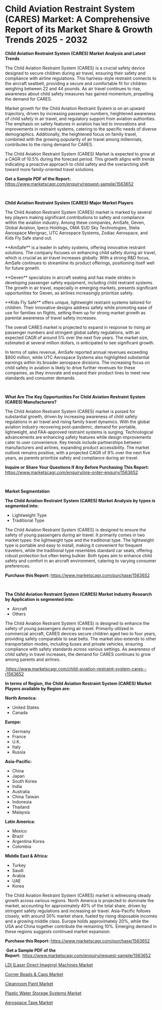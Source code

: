 <p><h1>Child Aviation Restraint System (CARES) Market: A Comprehensive Report of its Market Share & Growth Trends 2025 - 2032</h1></p><p><strong>Child Aviation Restraint System (CARES) Market Analysis and Latest Trends</strong></p>
<p><p>The Child Aviation Restraint System (CARES) is a crucial safety device designed to secure children during air travel, ensuring their safety and compliance with airline regulations. This harness-style restraint connects to the aircraft seatbelt, providing a secure and comfortable fit for children weighing between 22 and 44 pounds. As air travel continues to rise, awareness about child safety measures has gained momentum, propelling the demand for CARES.</p><p>Market growth for the Child Aviation Restraint System is on an upward trajectory, driven by increasing passenger numbers, heightened awareness of child safety in air travel, and regulatory support from aviation authorities. The emphasis on safety features in aviation has led to innovations and improvements in restraint systems, catering to the specific needs of diverse demographics. Additionally, the heightened focus on family travel, combined with the growing popularity of air travel among millennials, contributes to the rising demand for CARES.</p><p>The Child Aviation Restraint System (CARES) Market is expected to grow at a CAGR of 10.5% during the forecast period. This growth aligns with trends indicating a proactive approach to child safety and the overarching shift toward more family-oriented travel solutions.</p></p>
<p><strong>Get a Sample PDF of the Report:&nbsp;</strong> <a href="https://www.marketscagr.com/enquiry/request-sample/1563652?utm_campaign=2126&utm_medium=2&utm_source=Github&utm_content=ia&utm_term=30012025&utm_id=child-aviation-restraint-system-cares">https://www.marketscagr.com/enquiry/request-sample/1563652</a></p>
<p>&nbsp;</p>
<p><strong>Child Aviation Restraint System (CARES) Major Market Players</strong></p>
<p><p>The Child Aviation Restraint System (CARES) market is marked by several key players making significant contributions to safety and compliance within the aviation industry. Among these companies, AmSafe, Geven, Global Aviation, Ipeco Holdings, OMA SUD Sky Technologies, Stelia Aerospace Merignac, UTC Aerospace Systems, Zodiac Aerospace, and Kids Fly Safe stand out.</p><p>**AmSafe** is a leader in safety systems, offering innovative restraint solutions. The company focuses on enhancing child safety during air travel, which is crucial as air travel increases globally. With a strong R&D focus, AmSafe continues to streamline its product offerings, positioning itself well for future growth.</p><p>**Geven** specializes in aircraft seating and has made strides in developing passenger safety equipment, including child restraint systems. The growth in air travel, especially in emerging markets, presents significant opportunities for Geven, as airlines increasingly prioritize safety.</p><p>**Kids Fly Safe** offers unique, lightweight restraint systems tailored for children. Their innovative designs address safety while promoting ease of use for families on flights, setting them up for strong market growth as parental awareness of travel safety increases.</p><p>The overall CARES market is projected to expand in response to rising air passenger numbers and stringent global safety regulations, with an expected CAGR of around 5% over the next five years. The market size, estimated at several million dollars, is anticipated to see significant growth.</p><p>In terms of sales revenue, AmSafe reported annual revenues exceeding $800 million, while UTC Aerospace Systems also highlighted substantial earnings within its broader aerospace divisions. The increasing focus on child safety in aviation is likely to drive further revenues for these companies, as they innovate and expand their product lines to meet new standards and consumer demands.</p></p>
<p>&nbsp;</p>
<p><strong>What Are The Key Opportunities For Child Aviation Restraint System (CARES) Manufacturers?</strong></p>
<p><p>The Child Aviation Restraint System (CARES) market is poised for substantial growth, driven by increasing awareness of child safety regulations in air travel and rising family travel dynamics. With the global aviation industry recovering post-pandemic, demand for portable, lightweight, and FAA-approved restraint systems is surging. Technological advancements are enhancing safety features while design improvements cater to user convenience. Key trends include partnerships between manufacturers and airlines, expanding product accessibility. The market outlook remains positive, with a projected CAGR of 8% over the next five years, as parents prioritize safety and compliance during air travel.</p></p>
<p><strong>Inquire or Share Your Questions If Any Before Purchasing This Report:</strong> <a href="https://www.marketscagr.com/enquiry/pre-order-enquiry/1563652?utm_campaign=2126&utm_medium=2&utm_source=Github&utm_content=ia&utm_term=30012025&utm_id=child-aviation-restraint-system-cares">https://www.marketscagr.com/enquiry/pre-order-enquiry/1563652</a></p>
<p>&nbsp;</p>
<p><strong>Market Segmentation</strong></p>
<p><strong>The Child Aviation Restraint System (CARES) Market Analysis by types is segmented into:</strong></p>
<p><ul><li>Lightweight Type</li><li>Traditional Type</li></ul></p>
<p><p>The Child Aviation Restraint System (CARES) is designed to ensure the safety of young passengers during air travel. It primarily comes in two market types: the lightweight type and the traditional type. The lightweight type is portable and easy to install, making it convenient for frequent travelers, while the traditional type resembles standard car seats, offering robust protection but often being bulkier. Both types aim to enhance child safety and comfort in an aircraft environment, catering to varying consumer preferences.</p></p>
<p><strong>Purchase this Report:&nbsp;</strong><a href="https://www.marketscagr.com/purchase/1563652?utm_campaign=2126&utm_medium=2&utm_source=Github&utm_content=ia&utm_term=30012025&utm_id=child-aviation-restraint-system-cares">https://www.marketscagr.com/purchase/1563652</a></p>
<p>&nbsp;</p>
<p><strong>The Child Aviation Restraint System (CARES) Market Industry Research by Application is segmented into:</strong></p>
<p><ul><li>Aircraft</li><li>Others</li></ul></p>
<p><p>The Child Aviation Restraint System (CARES) is designed to enhance the safety of young passengers during air travel. Primarily utilized in commercial aircraft, CARES devices secure children aged two to four years, providing safety comparable to seat belts. The market also extends to other transportation modes, including buses and private vehicles, ensuring compliance with safety standards across various settings. As awareness of child safety in travel increases, the demand for CARES continues to grow among parents and airlines.</p></p>
<p><a href="https://www.marketscagr.com/child-aviation-restraint-system-cares--r1563652?utm_campaign=2126&utm_medium=2&utm_source=Github&utm_content=ia&utm_term=30012025&utm_id=child-aviation-restraint-system-cares">&nbsp;https://www.marketscagr.com/child-aviation-restraint-system-cares--r1563652</a></p>
<p><strong>In terms of Region, the Child Aviation Restraint System (CARES) Market Players available by Region are:</strong></p>
<p>
    <p> <strong> North America: </strong>
        <ul>
            <li>United States</li>
            <li>Canada</li>
        </ul>
        </p> 
    <p> <strong> Europe: </strong>
        <ul>
            <li>Germany</li>
            <li>France</li>
            <li>U.K.</li>
            <li>Italy</li>
            <li>Russia</li>
        </ul>
        </p> 
    <p> <strong> Asia-Pacific: </strong>
        <ul>
            <li>China</li>
            <li>Japan</li>
            <li>South Korea</li>
            <li>India</li>
            <li>Australia</li>
            <li>China Taiwan</li>
            <li>Indonesia</li>
            <li>Thailand</li>
            <li>Malaysia</li>
        </ul>
        </p> 
    <p> <strong> Latin America: </strong>
        <ul>
            <li>Mexico</li>
            <li>Brazil</li>
            <li>Argentina Korea</li>
            <li>Colombia</li>
        </ul>
        </p> 
    <p> <strong> Middle East & Africa: </strong>
        <ul>
            <li>Turkey</li>
            <li>Saudi</li>
            <li>Arabia</li>
            <li>UAE</li>
            <li>Korea</li>
        </ul>
    </p>
    </p>
<p><p>The Child Aviation Restraint System (CARES) market is witnessing steady growth across various regions. North America is projected to dominate the market, accounting for approximately 40% of the total share, driven by stringent safety regulations and increasing air travel. Asia-Pacific follows closely, with around 30% market share, fueled by rising disposable incomes and a growing middle class. Europe holds approximately 20%, while the USA and China together contribute the remaining 10%. Emerging demand in these regions suggests continued market expansion.</p></p>
<p><strong>Purchase this Report: </strong><a href="https://www.marketscagr.com/purchase/1563652?utm_campaign=2126&utm_medium=2&utm_source=Github&utm_content=ia&utm_term=30012025&utm_id=child-aviation-restraint-system-cares">https://www.marketscagr.com/purchase/1563652</a></p>
<p>&nbsp;<strong>Get a Sample PDF of the Report:&nbsp;&nbsp;</strong><a href="https://www.marketscagr.com/enquiry/request-sample/1563652?utm_campaign=2126&utm_medium=2&utm_source=Github&utm_content=ia&utm_term=30012025&utm_id=child-aviation-restraint-system-cares">https://www.marketscagr.com/enquiry/request-sample/1563652</a></p>
<p><strong></strong></p>
<p><p><a href="https://www.linkedin.com/pulse/market-challenges-sales-volume-forecast-research-ldi-xmjpc?utm_campaign=2126&utm_medium=2&utm_source=Github&utm_content=ia&utm_term=30012025&utm_id=child-aviation-restraint-system-cares">LDI (Laser Direct Imaging) Machines Market</a></p><p><a href="https://www.linkedin.com/pulse/corner-beads-caps-market-global-regional-analysis-focus-region-0ypac?utm_campaign=2126&utm_medium=2&utm_source=Github&utm_content=ia&utm_term=30012025&utm_id=child-aviation-restraint-system-cares">Corner Beads & Caps Market</a></p><p><a href="https://github.com/ravenecashe/Market-Research-Report-List-1/blob/main/cleanroom-paint-market.md?utm_campaign=2126&utm_medium=2&utm_source=Github&utm_content=ia&utm_term=30012025&utm_id=child-aviation-restraint-system-cares">Cleanroom Paint Market</a></p><p><a href="https://www.linkedin.com/pulse/recent-plastic-water-storage-systems-market-analysis-shows-h9dmc?utm_campaign=2126&utm_medium=2&utm_source=Github&utm_content=ia&utm_term=30012025&utm_id=child-aviation-restraint-system-cares">Plastic Water Storage Systems Market</a></p><p><a href="https://github.com/redwaymarilynn63/Market-Research-Report-List-1/blob/main/aerospace-tape-market.md?utm_campaign=2126&utm_medium=2&utm_source=Github&utm_content=ia&utm_term=30012025&utm_id=child-aviation-restraint-system-cares">Aerospace Tape Market</a></p></p>